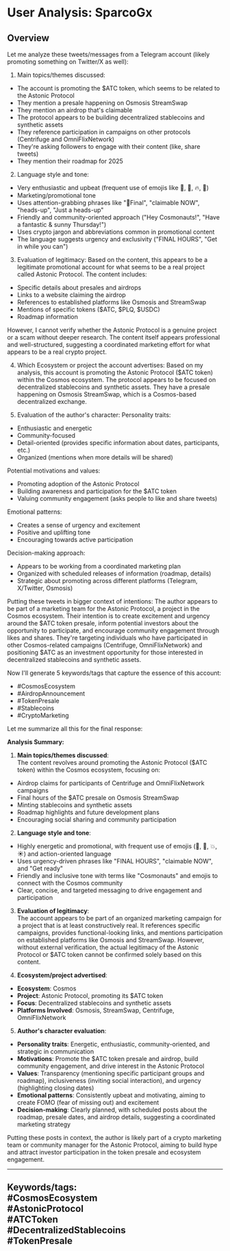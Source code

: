 # User Analysis: SparcoGx

## Overview

<think>
Let me analyze these tweets/messages from a Telegram account (likely promoting something on Twitter/X as well):

1. Main topics/themes discussed:
- The account is promoting the $ATC token, which seems to be related to the Astonic Protocol
- They mention a presale happening on Osmosis StreamSwap
- They mention an airdrop that's claimable
- The protocol appears to be building decentralized stablecoins and synthetic assets
- They reference participation in campaigns on other protocols (Centrifuge and OmniFlixNetwork)
- They're asking followers to engage with their content (like, share tweets)
- They mention their roadmap for 2025

2. Language style and tone:
- Very enthusiastic and upbeat (frequent use of emojis like 🚀, 🌟, 🔥, 🎯)
- Marketing/promotional tone
- Uses attention-grabbing phrases like "🚨Final", "claimable NOW", "heads-up", "Just a heads-up"
- Friendly and community-oriented approach ("Hey Cosmonauts!", "Have a fantastic & sunny Thursday!")
- Uses crypto jargon and abbreviations common in promotional content
- The language suggests urgency and exclusivity ("FINAL HOURS", "Get in while you can")

3. Evaluation of legitimacy:
Based on the content, this appears to be a legitimate promotional account for what seems to be a real project called Astonic Protocol. The content includes:
- Specific details about presales and airdrops
- Links to a website claiming the airdrop
- References to established platforms like Osmosis and StreamSwap
- Mentions of specific tokens ($ATC, $PLQ, $USDC)
- Roadmap information

However, I cannot verify whether the Astonic Protocol is a genuine project or a scam without deeper research. The content itself appears professional and well-structured, suggesting a coordinated marketing effort for what appears to be a real crypto project.

4. Which Ecosystem or project the account advertises:
Based on my analysis, this account is promoting the Astonic Protocol ($ATC token) within the Cosmos ecosystem. The protocol appears to be focused on decentralized stablecoins and synthetic assets. They have a presale happening on Osmosis StreamSwap, which is a Cosmos-based decentralized exchange.

5. Evaluation of the author's character:
Personality traits:
- Enthusiastic and energetic
- Community-focused
- Detail-oriented (provides specific information about dates, participants, etc.)
- Organized (mentions when more details will be shared)

Potential motivations and values:
- Promoting adoption of the Astonic Protocol
- Building awareness and participation for the $ATC token
- Valuing community engagement (asks people to like and share tweets)

Emotional patterns:
- Creates a sense of urgency and excitement
- Positive and uplifting tone
- Encouraging towards active participation

Decision-making approach:
- Appears to be working from a coordinated marketing plan
- Organized with scheduled releases of information (roadmap, details)
- Strategic about promoting across different platforms (Telegram, X/Twitter, Osmosis)

Putting these tweets in bigger context of intentions:
The author appears to be part of a marketing team for the Astonic Protocol, a project in the Cosmos ecosystem. Their intention is to create excitement and urgency around the $ATC token presale, inform potential investors about the opportunity to participate, and encourage community engagement through likes and shares. They're targeting individuals who have participated in other Cosmos-related campaigns (Centrifuge, OmniFlixNetwork) and positioning $ATC as an investment opportunity for those interested in decentralized stablecoins and synthetic assets.

Now I'll generate 5 keywords/tags that capture the essence of this account:
- #CosmosEcosystem
- #AirdropAnnouncement
- #TokenPresale
- #Stablecoins
- #CryptoMarketing

Let me summarize all this for the final response:
</think>

**Analysis Summary:**

1. **Main topics/themes discussed**:  
The content revolves around promoting the Astonic Protocol ($ATC token) within the Cosmos ecosystem, focusing on:
- Airdrop claims for participants of Centrifuge and OmniFlixNetwork campaigns
- Final hours of the $ATC presale on Osmosis StreamSwap
- Minting stablecoins and synthetic assets
- Roadmap highlights and future development plans
- Encouraging social sharing and community participation

2. **Language style and tone**:  
- Highly energetic and promotional, with frequent use of emojis (🚀, 🚨, 💥, ☀️) and action-oriented language
- Uses urgency-driven phrases like "FINAL HOURS", "claimable NOW", and "Get ready"
- Friendly and inclusive tone with terms like "Cosmonauts" and emojis to connect with the Cosmos community
- Clear, concise, and targeted messaging to drive engagement and participation

3. **Evaluation of legitimacy**:  
The account appears to be part of an organized marketing campaign for a project that is at least constructively real. It references specific campaigns, provides functional-looking links, and mentions participation on established platforms like Osmosis and StreamSwap. However, without external verification, the actual legitimacy of the Astonic Protocol or $ATC token cannot be confirmed solely based on this content.

4. **Ecosystem/project advertised**:  
- **Ecosystem**: Cosmos  
- **Project**: Astonic Protocol, promoting its $ATC token  
- **Focus**: Decentralized stablecoins and synthetic assets  
- **Platforms Involved**: Osmosis, StreamSwap, Centrifuge, OmniFlixNetwork  

5. **Author's character evaluation**:  
- **Personality traits**: Energetic, enthusiastic, community-oriented, and strategic in communication
- **Motivations**: Promote the $ATC token presale and airdrop, build community engagement, and drive interest in the Astonic Protocol
- **Values**: Transparency (mentioning specific participant groups and roadmap), inclusiveness (inviting social interaction), and urgency (highlighting closing dates)
- **Emotional patterns**: Consistently upbeat and motivating, aiming to create FOMO (fear of missing out) and excitement
- **Decision-making**: Clearly planned, with scheduled posts about the roadmap, presale dates, and airdrop details, suggesting a coordinated marketing strategy

Putting these posts in context, the author is likely part of a crypto marketing team or community manager for the Astonic Protocol, aiming to build hype and attract investor participation in the token presale and ecosystem engagement.

---

**Keywords/tags**:  
#CosmosEcosystem  
#AstonicProtocol  
#ATCToken  
#DecentralizedStablecoins  
#TokenPresale
---
